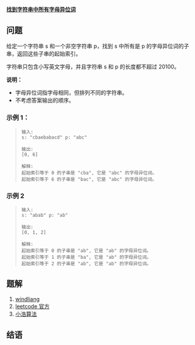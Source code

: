 #### [找到字符串中所有字母异位词](https://leetcode-cn.com/problems/find-all-anagrams-in-a-string/)

## 问题

给定一个字符串 s 和一个非空字符串 p，找到 s 中所有是 p 的字母异位词的子串，返回这些子串的起始索引。

字符串只包含小写英文字母，并且字符串 s 和 p 的长度都不超过 20100。

**说明：**

- 字母异位词指字母相同，但排列不同的字符串。
- 不考虑答案输出的顺序。

### **示例 1：**

> ```text
> 输入:
> s: "cbaebabacd" p: "abc"
>
> 输出:
> [0, 6]
>
> 解释:
> 起始索引等于 0 的子串是 "cba", 它是 "abc" 的字母异位词。
> 起始索引等于 6 的子串是 "bac", 它是 "abc" 的字母异位词。
> ```

### 示例 2

> ```text
> 输入:
> s: "abab" p: "ab"
>
> 输出:
> [0, 1, 2]
>
> 解释:
> 起始索引等于 0 的子串是 "ab", 它是 "ab" 的字母异位词。
> 起始索引等于 1 的子串是 "ba", 它是 "ab" 的字母异位词。
> 起始索引等于 2 的子串是 "ab", 它是 "ab" 的字母异位词。
> ```

## 题解

1. [windliang](https://leetcode.wang/leetCode-6-ZigZag-Conversion.html)
2. [leetcode 官方](https://leetcode-cn.com/problems/zigzag-conversion/solution/z-zi-xing-bian-huan-by-leetcode/)
3. [小浩算法](https://www.geekxh.com/1.0.数组系列/009.html#_02、题目分析)

## 结语
